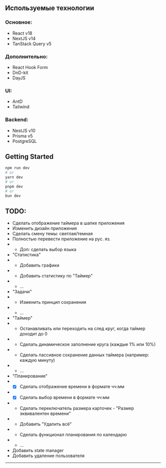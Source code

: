 ## Используемые технологии

### Основное:

- React v18
- NextJS v14
- TanStack Query v5

### Дополнительно:

- React Hook Form
- DnD-kit
- DayJS

### UI:

- AntD
- Tailwind

### Backend:

- NestJS v10
- Prisma v5
- PostgreSQL

## Getting Started

```bash
npm run dev
# or
yarn dev
# or
pnpm dev
# or
bun dev
```

## TODO:

- Сделать отображение таймера в шапке приложения
- Изменить дизайн приложения
- Сделать смену темы: светлая/темная
- Полностью перевести приложение на рус. яз.
- - Доп: сделать выбор языка
- "Статистика"
- - Добавить графики
- - Добавить статистику по "Таймер"
- - ...
- "Задачи"
- - Изменить принцип сохранения
- - ...
- "Таймер"
- - Останавливать или переходить на след круг, когда таймер доходит до 0
- - Сделать динамическое заполнение круга (каждые 1% или 10%)
- - Сделать пассивное сохранение данных таймера (например: каждую минуту)
- - ...
- "Планирование"
- - [x] Сделать отображение времени в формате чч:мм
- - [x] Сделать выбор времени в формате чч:мм
- - Сделать переключатель размера карточек - "Размер эквивалентен времени"
- - Добавить "Удалить всё"
- - Сделать функционал планирования по календарю
- - ...
- Добавить state manager
- Добавить удаление пользователя

---

